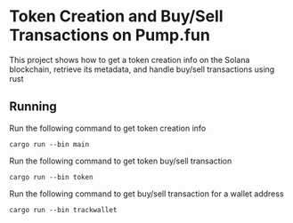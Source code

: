 # Token Creation and Buy/Sell Transactions on Pump.fun

This project shows how to get a token creation info on the Solana blockchain, retrieve its metadata, and handle buy/sell transactions using rust

## Running

Run the following command to get token creation info

```
cargo run --bin main
```

Run the following command to get token buy/sell transaction

```
cargo run --bin token
```

Run the following command to get buy/sell transaction for a wallet address

```
cargo run --bin trackwallet
```
